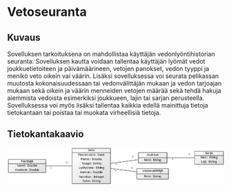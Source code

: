 # Vetoseuranta

## Kuvaus
Sovelluksen tarkoituksena on mahdollistaa käyttäjän vedonlyöntihistorian seuranta. Sovelluksen kautta voidaan tallentaa käyttäjän lyömät vedot joukkuetietoiteen ja päivämäärineen, vetojen panokset, vedon tyyppi ja menikö veto oikein vai väärin. Lisäksi sovelluksessa voi seurata pelikassan muutosta kokonaisuudessaan tai vedonvälittäjän mukaan ja vedon tarjoajan mukaan sekä oikein ja väärin menneiden vetojen määrää sekä tehdä hakuja aiemmista vedoista esimerkiksi joukkueen, lajin tai sarjan perusteella. Sovelluksessa voi myös lisäksi tallentaa kaikkia edellä mainittuja tietoja tietokantaan tai poistaa tai muokata virheellisiä tietoja.

## Tietokantakaavio
![alt text](https://github.com/jyrki26/Vetoseuranta2/blob/master/tietokantakaavio_1.jpg)